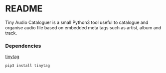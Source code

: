 # README #
Tiny Audio Cataloguer is a small Python3 tool useful to catalogue and organise audio file based on embedded meta tags such as artist, album and track.


### Dependencies ###

[tinytag](https://pypi.org/project/tinytag/)

`pip3 install tinytag`